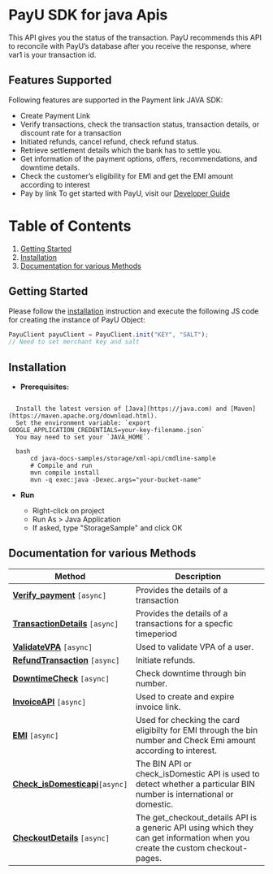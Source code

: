 
# PayU SDK for java Apis
This API gives you the status of the transaction. PayU recommends this API to reconcile with PayU’s database after you receive the response, where var1 is your transaction id.

## Features Supported
Following features are supported in the Payment link JAVA SDK:
- Create Payment Link
- Verify transactions, check the transaction status, transaction details, or discount rate for a transaction
- Initiated refunds, cancel refund, check refund status.
- Retrieve settlement details which the bank has to settle you.
- Get information of the payment options, offers, recommendations, and downtime details.
- Check the customer’s eligibility for EMI and get the EMI amount according to interest
- Pay by link
  To get started with PayU, visit our [Developer Guide](https://devguide.payu.in/)
# Table of Contents
1. [Getting Started](#getting-started)
2. [Installation](#installation)
3. [Documentation for various Methods](#documentation-for-various-methods)
## Getting Started
Please follow the [installation](#installation) instruction and execute the following JS code for creating the instance of PayU Object:
```javascript
PayuClient payuClient = PayuClient.init("KEY", "SALT");
// Need to set merchant key and salt
```
## Installation
* **Prerequisites:**

```shell

  Install the latest version of [Java](https://java.com) and [Maven](https://maven.apache.org/download.html).
  Set the environment variable: `export GOOGLE_APPLICATION_CREDENTIALS=your-key-filename.json`
  You may need to set your `JAVA_HOME`.

  bash
      cd java-docs-samples/storage/xml-api/cmdline-sample
      # Compile and run
      mvn compile install
      mvn -q exec:java -Dexec.args="your-bucket-name"
```

* **Run**

  * Right-click on project
  * Run As > Java Application
  * If asked, type "StorageSample" and click OK


## Documentation for various Methods
 Method                                                                                                           |  Description
|------------------------------------------------------------------------------------------------------------------| -------------
| [**Verify_payment**](/Users/sumit.pawar/Desktop/Java_SDK/payu-java/src/varify_payment.md) ```[async]```          | Provides the details of a transaction
| [**TransactionDetails**](/Users/sumit.pawar/Desktop/Java_SDK/payu-java/src/Transaction_dtls.md) ```[async]```    | Provides the details of a transactions for a specfic timeperiod
| [**ValidateVPA**](/Users/sumit.pawar/Desktop/Java_SDK/payu-java/src/ValidateUPI.md) ```[async]```                | Used to validate VPA of a user.
| [**RefundTransaction**](/Users/sumit.pawar/Desktop/Java_SDK/payu-java/src/RefunsApi.md) ```[async]```            | Initiate refunds.
| [**DowntimeCheck**](/Users/sumit.pawar/Desktop/Java_SDK/payu-java/src/DowntimeCheck.md) ```[async]```            | Check downtime through bin number.
| [**InvoiceAPI**](/Users/sumit.pawar/Desktop/Java_SDK/payu-java/src/InvoiceAPIs.md) ```[async]```                 |  Used to create and expire invoice link.
| [**EMI**](/Users/sumit.pawar/Desktop/Java_SDK/payu-java/src/EMIApi.md) ```[async]```                             |  Used for checking the card eligibilty for EMI through the bin number and Check Emi amount according to interest.
| [**Check_isDomesticapi**](/Users/sumit.pawar/Desktop/Java_SDK/payu-java/src/check_isDomesticapi.md)```[async]``` | The BIN API or check_isDomestic API is used to detect whether a particular BIN number is international or domestic.
| [**CheckoutDetails**](/Users/sumit.pawar/Desktop/Java_SDK/payu-java/src/CheckoutDetails.md) ```[async]```        |  The get_checkout_details API is a generic API using which they can get information when you create the custom checkout-pages.
